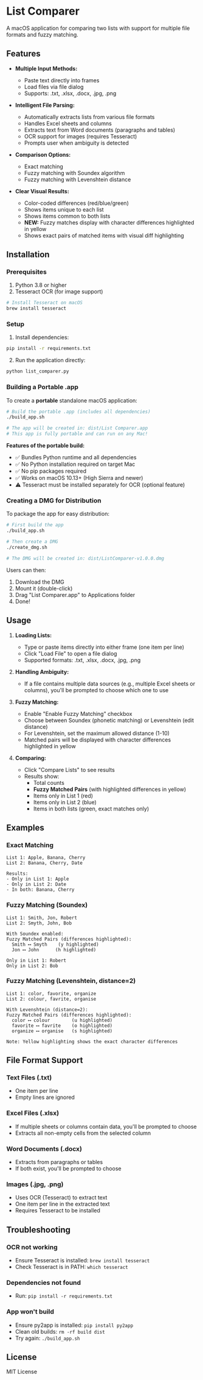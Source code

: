 # List Comparer

A macOS application for comparing two lists with support for multiple file formats and fuzzy matching.

## Features

- **Multiple Input Methods:**
  - Paste text directly into frames
  - Load files via file dialog
  - Supports: .txt, .xlsx, .docx, .jpg, .png

- **Intelligent File Parsing:**
  - Automatically extracts lists from various file formats
  - Handles Excel sheets and columns
  - Extracts text from Word documents (paragraphs and tables)
  - OCR support for images (requires Tesseract)
  - Prompts user when ambiguity is detected

- **Comparison Options:**
  - Exact matching
  - Fuzzy matching with Soundex algorithm
  - Fuzzy matching with Levenshtein distance

- **Clear Visual Results:**
  - Color-coded differences (red/blue/green)
  - Shows items unique to each list
  - Shows items common to both lists
  - **NEW:** Fuzzy matches display with character differences highlighted in yellow
  - Shows exact pairs of matched items with visual diff highlighting

## Installation

### Prerequisites

1. Python 3.8 or higher
2. Tesseract OCR (for image support)

```bash
# Install Tesseract on macOS
brew install tesseract
```

### Setup

1. Install dependencies:

```bash
pip install -r requirements.txt
```

2. Run the application directly:

```bash
python list_comparer.py
```

### Building a Portable .app

To create a **portable** standalone macOS application:

```bash
# Build the portable .app (includes all dependencies)
./build_app.sh

# The app will be created in: dist/List Comparer.app
# This app is fully portable and can run on any Mac!
```

**Features of the portable build:**
- ✅ Bundles Python runtime and all dependencies
- ✅ No Python installation required on target Mac
- ✅ No pip packages required
- ✅ Works on macOS 10.13+ (High Sierra and newer)
- ⚠️ Tesseract must be installed separately for OCR (optional feature)

### Creating a DMG for Distribution

To package the app for easy distribution:

```bash
# First build the app
./build_app.sh

# Then create a DMG
./create_dmg.sh

# The DMG will be created in: dist/ListComparer-v1.0.0.dmg
```

Users can then:
1. Download the DMG
2. Mount it (double-click)
3. Drag "List Comparer.app" to Applications folder
4. Done!

## Usage

1. **Loading Lists:**
   - Type or paste items directly into either frame (one item per line)
   - Click "Load File" to open a file dialog
   - Supported formats: .txt, .xlsx, .docx, .jpg, .png

2. **Handling Ambiguity:**
   - If a file contains multiple data sources (e.g., multiple Excel sheets or columns), you'll be prompted to choose which one to use

3. **Fuzzy Matching:**
   - Enable "Enable Fuzzy Matching" checkbox
   - Choose between Soundex (phonetic matching) or Levenshtein (edit distance)
   - For Levenshtein, set the maximum allowed distance (1-10)
   - Matched pairs will be displayed with character differences highlighted in yellow

4. **Comparing:**
   - Click "Compare Lists" to see results
   - Results show:
     - Total counts
     - **Fuzzy Matched Pairs** (with highlighted differences in yellow)
     - Items only in List 1 (red)
     - Items only in List 2 (blue)
     - Items in both lists (green, exact matches only)

## Examples

### Exact Matching
```
List 1: Apple, Banana, Cherry
List 2: Banana, Cherry, Date

Results:
- Only in List 1: Apple
- Only in List 2: Date
- In both: Banana, Cherry
```

### Fuzzy Matching (Soundex)
```
List 1: Smith, Jon, Robert
List 2: Smyth, John, Bob

With Soundex enabled:
Fuzzy Matched Pairs (differences highlighted):
  Smith ⟷ Smyth    (y highlighted)
  Jon ⟷ John      (h highlighted)

Only in List 1: Robert
Only in List 2: Bob
```

### Fuzzy Matching (Levenshtein, distance=2)
```
List 1: color, favorite, organize
List 2: colour, favrite, organise

With Levenshtein (distance=2):
Fuzzy Matched Pairs (differences highlighted):
  color ⟷ colour        (u highlighted)
  favorite ⟷ favrite    (o highlighted)
  organize ⟷ organise   (s highlighted)

Note: Yellow highlighting shows the exact character differences
```

## File Format Support

### Text Files (.txt)
- One item per line
- Empty lines are ignored

### Excel Files (.xlsx)
- If multiple sheets or columns contain data, you'll be prompted to choose
- Extracts all non-empty cells from the selected column

### Word Documents (.docx)
- Extracts from paragraphs or tables
- If both exist, you'll be prompted to choose

### Images (.jpg, .png)
- Uses OCR (Tesseract) to extract text
- One item per line in the extracted text
- Requires Tesseract to be installed

## Troubleshooting

### OCR not working
- Ensure Tesseract is installed: `brew install tesseract`
- Check Tesseract is in PATH: `which tesseract`

### Dependencies not found
- Run: `pip install -r requirements.txt`

### App won't build
- Ensure py2app is installed: `pip install py2app`
- Clean old builds: `rm -rf build dist`
- Try again: `./build_app.sh`

## License

MIT License
